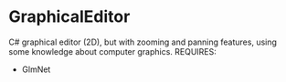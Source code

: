 # GraphicalEditor
C# graphical editor (2D), but with zooming and panning features, using some knowledge about computer graphics.
REQUIRES: 
- GlmNet
